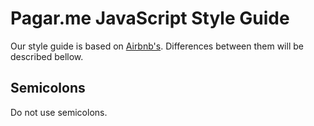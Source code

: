 # Pagar.me JavaScript Style Guide

Our style guide is based on [Airbnb's](https://github.com/airbnb/javascript). Differences between them will be described bellow.

## Semicolons

Do not use semicolons.

